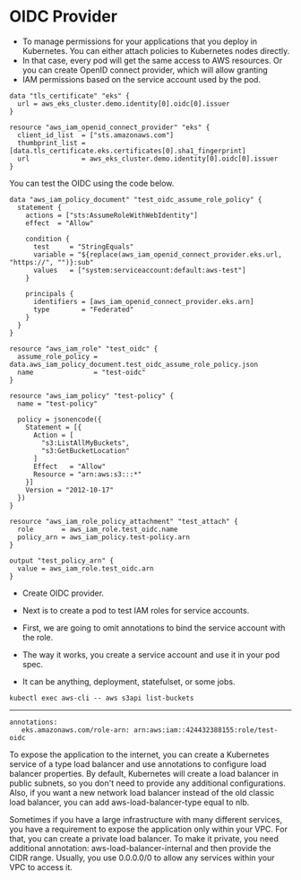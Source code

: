# OIDC Provider

- To manage permissions for your applications that you deploy in Kubernetes. You can either attach policies to Kubernetes nodes directly.
- In that case, every pod will get the same access to AWS resources. Or you can create OpenID connect provider, which will allow granting
- IAM permissions based on the service account used by the pod.

```hcl
data "tls_certificate" "eks" {
  url = aws_eks_cluster.demo.identity[0].oidc[0].issuer
}

resource "aws_iam_openid_connect_provider" "eks" {
  client_id_list  = ["sts.amazonaws.com"]
  thumbprint_list = [data.tls_certificate.eks.certificates[0].sha1_fingerprint]
  url             = aws_eks_cluster.demo.identity[0].oidc[0].issuer
}
```

You can test the OIDC  using the code below.
```hcl
data "aws_iam_policy_document" "test_oidc_assume_role_policy" {
  statement {
    actions = ["sts:AssumeRoleWithWebIdentity"]
    effect  = "Allow"

    condition {
      test     = "StringEquals"
      variable = "${replace(aws_iam_openid_connect_provider.eks.url, "https://", "")}:sub"
      values   = ["system:serviceaccount:default:aws-test"]
    }

    principals {
      identifiers = [aws_iam_openid_connect_provider.eks.arn]
      type        = "Federated"
    }
  }
}

resource "aws_iam_role" "test_oidc" {
  assume_role_policy = data.aws_iam_policy_document.test_oidc_assume_role_policy.json
  name               = "test-oidc"
}

resource "aws_iam_policy" "test-policy" {
  name = "test-policy"

  policy = jsonencode({
    Statement = [{
      Action = [
        "s3:ListAllMyBuckets",
        "s3:GetBucketLocation"
      ]
      Effect   = "Allow"
      Resource = "arn:aws:s3:::*"
    }]
    Version = "2012-10-17"
  })
}

resource "aws_iam_role_policy_attachment" "test_attach" {
  role       = aws_iam_role.test_oidc.name
  policy_arn = aws_iam_policy.test-policy.arn
}

output "test_policy_arn" {
  value = aws_iam_role.test_oidc.arn
}
```
- Create OIDC provider.

- Next is to create a pod to test IAM roles for service accounts. 
- First, we are going to omit annotations to bind the service account with the role. 
- The way it works, you create a service account and use it in your pod spec. 
- It can be anything, deployment, statefulset, or some jobs. 
```
kubectl exec aws-cli -- aws s3api list-buckets
```
---
```
annotations:
   eks.amazonaws.com/role-arn: arn:aws:iam::424432388155:role/test-oidc
```

To expose the application to the internet, you can create a Kubernetes service of a type load balancer and use annotations to configure load balancer properties.
By default, Kubernetes will create a load balancer in public subnets, so you don't need to provide any additional configurations. 
Also, if you want a new network load balancer instead of the old classic load balancer, you can add aws-load-balancer-type equal to nlb. 

Sometimes if you have a large infrastructure with many different services, you have a requirement to expose the application only within your VPC. 
For that, you can create a private load balancer. To make it private, you need additional annotation: 
      aws-load-balancer-internal and then provide the CIDR range. Usually, you use 0.0.0.0/0 to allow any services within your VPC to access it. 